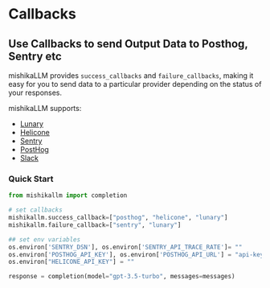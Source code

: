 # Callbacks

## Use Callbacks to send Output Data to Posthog, Sentry etc

mishikaLLM provides `success_callbacks` and `failure_callbacks`, making it easy for you to send data to a particular provider depending on the status of your responses.

mishikaLLM supports:

- [Lunary](https://lunary.ai/docs)
- [Helicone](https://docs.helicone.ai/introduction)
- [Sentry](https://docs.sentry.io/platforms/python/)
- [PostHog](https://posthog.com/docs/libraries/python)
- [Slack](https://slack.dev/bolt-python/concepts)

### Quick Start

```python
from mishikallm import completion

# set callbacks
mishikallm.success_callback=["posthog", "helicone", "lunary"]
mishikallm.failure_callback=["sentry", "lunary"]

## set env variables
os.environ['SENTRY_DSN'], os.environ['SENTRY_API_TRACE_RATE']= ""
os.environ['POSTHOG_API_KEY'], os.environ['POSTHOG_API_URL'] = "api-key", "api-url"
os.environ["HELICONE_API_KEY"] = ""

response = completion(model="gpt-3.5-turbo", messages=messages)
```
